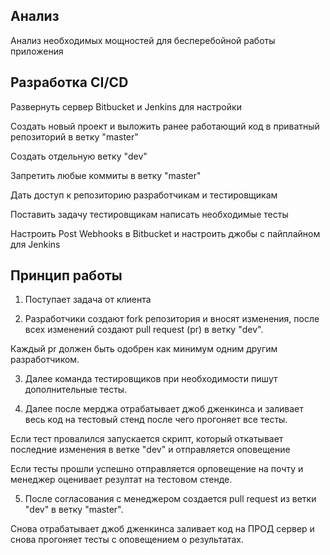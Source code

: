 ## Анализ 
Анализ необходимых мощностей для бесперебойной работы приложения 

## Разработка CI/CD 
Развернуть сервер Bitbucket и Jenkins для настройки 

Создать новый проект и выложить ранее работающий код в приватный репозиторий в ветку "master"

Создать отдельную ветку "dev"

Запретить любые коммиты в ветку "master"

Дать доступ к репозиторию разработчикам и тестировщикам

Поставить задачу тестировщикам написать необходимые тесты

Настроить Post Webhooks в Bitbucket и настроить джобы с пайплайном для Jenkins

## Принцип работы 

1) Поступает задача от клиента

2) Разработчики создают fork репозитория и вносят изменения, после всех изменений создают pull request (pr) в ветку "dev".

Каждый pr должен быть одобрен как минимум одним другим разработчиком.

3) Далее команда тестировщиков при необходимости пишут дополнительные тесты. 

4) Далее после мерджа отрабатывает джоб дженкинса и заливает весь код на тестовый стенд после чего прогоняет все тесты.

Если тест провалился запускается скрипт, который откатывает последние изменения в ветке "dev" и отправляется оповещение

Если тесты прошли успешно отправляется орповещение на почту и менеджер оценивает резултат на тестовом стенде.

5) После согласования с менеджером создается pull request из ветки "dev" в ветку "master".

Снова отрабатывает джоб дженкинса заливает код на ПРОД сервер и снова прогоняет тесты с оповещением о результатах.









